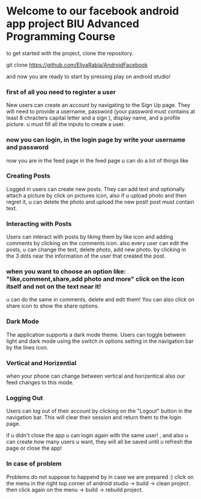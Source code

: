 
# Welcome to our facebook android app project BIU Advanced Programming Course

to get started with the project, clone the repository.

git clone https://github.com/EliyaRabia/AndroidFacebook

and now you are ready to start by pressing play on android studio!

### first of all you need to register a user

New users can create an account by navigating to the Sign Up page. They will need to provide a username, password (your password must contains at least 8 chracters capital letter and a sign ), display name, and a profile picture. u must fill all the inputs to create a user.

### now you can login, in the login page by write your username and password

now you are in the feed page
in the feed page u can do a lot of things like

### Creating Posts
Logged in users can create new posts. They can add text and optionally attach a picture by click on pictures icon, also if u upload photo
and then regret it, u can delete the photo and upload the new post! post must contain text.

### Interacting with Posts
Users can interact with posts by liking them by like icon and adding comments by clicking on the comments icon.
also every user can edit the posts, u can change the text, delete photo, add new photo. by clicking in the 3 dots
near the information of the user that created the post.
### when you want to choose an option like: "like,comment,share,add photo and more" click on the icon itself and not on the text near it!
u can do the same in comments, delete and edit them!
You can also click on share icon to show the share options.

### Dark Mode
The application supports a dark mode theme. Users can toggle between light and dark mode using the switch in options setting in the navigation bar by the lines icon.

### Vertical and Horizential
when your phone can change between vertical and horizentical also our feed changes to this mode.

### Logging Out

Users can log out of their account by clicking on the "Logout" button in the navigation bar. This will clear their session and return them to the login page.

if u didn't close the app u can login again with the same user! , and also u can create how many users u want,
they will all be saved until u refresh the page or close the app!

### In case of problem
Problems do not suppose to happend by in case we are prepared :)
click on the menu in the right top corner of android studio -> build -> clean project.
then click again on the menu -> build -> rebuild project.

